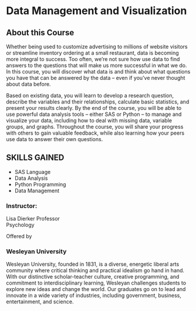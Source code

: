 # Data Management and Visualization

## About this Course
Whether being used to customize advertising to millions of website visitors or streamline inventory ordering at a small restaurant, data is becoming more integral to success. Too often, we’re not sure how use data to find answers to the questions that will make us more successful in what we do. In this course, you will discover what data is and think about what questions you have that can be answered by the data – even if you’ve never thought about data before. 

Based on existing data, you will learn to develop a research question, describe the variables and their relationships, calculate basic statistics, and present your results clearly. By the end of the course, you will be able to use powerful data analysis tools – either SAS or Python – to manage and visualize your data, including how to deal with missing data, variable groups, and graphs. Throughout the course, you will share your progress with others to gain valuable feedback, while also learning how your peers use data to answer their own questions.


## SKILLS GAINED
- SAS Language
- Data Analysis
- Python Programming
- Data Management


### Instructor: 
Lisa Dierker
Professor<br>
Psychology

Offered by

### Wesleyan University

Wesleyan University, founded in 1831, is a diverse, energetic liberal arts community where critical thinking and practical idealism go hand in hand. With our distinctive scholar-teacher culture, creative programming, and commitment to interdisciplinary learning, Wesleyan challenges students to explore new ideas and change the world. Our graduates go on to lead and innovate in a wide variety of industries, including government, business, entertainment, and science.
